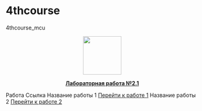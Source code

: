 # 4thcourse
4thcourse_mcu

<div id="header" align="center">
  <img src="https://media.giphy.com/media/M9gbBd9nbDrOTu1Mqx/giphy.gif" width="100"/>
</div>


<div align="center">
  <p style="font-weight: bold;"><a href="https://github.com/Iv0cheer/4thcourse/blob/main/ЛР2.1_ЧеренковИР.pdf">Лабораторная работа №2.1</a></p>
</div>


<thead>
            <tr>
                <th>Работа</th>
                <th>Ссылка</th>
            </tr>
        </thead>
        <tbody>
            <tr>
                <td>Название работы 1</td>
                <td><a href="https://example.com/работа1" target="_blank">Перейти к работе 1</a></td>
            </tr>
            <tr>
                <td>Название работы 2</td>
                <td><a href="https://example.com/работа2" target="_blank">Перейти к работе 2</a></td>
            </tr>
        </tbody>
